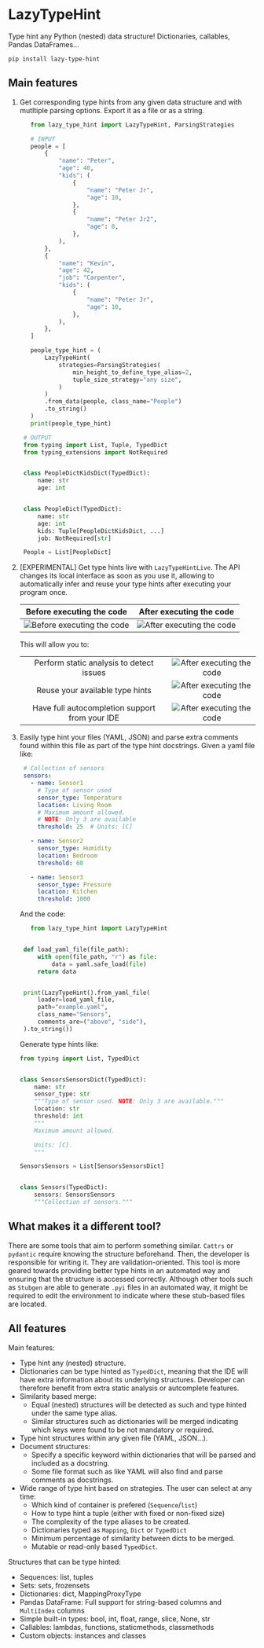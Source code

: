 # LazyTypeHint

Type hint any Python (nested) data structure! Dictionaries, callables, Pandas DataFrames...

```
pip install lazy-type-hint
```

## Main features

1. Get corresponding type hints from any given data structure and with mutltiple parsing
   options. Export it as a file or as a string.

   ```py
      from lazy_type_hint import LazyTypeHint, ParsingStrategies

      # INPUT
      people = [
          {
              "name": "Peter",
              "age": 40,
              "kids": (
                  {
                      "name": "Peter Jr",
                      "age": 10,
                  },
                  {
                      "name": "Peter Jr2",
                      "age": 8,
                  },
              ),
          },
          {
              "name": "Kevin",
              "age": 42,
              "job": "Carpenter",
              "kids": (
                  {
                      "name": "Peter Jr",
                      "age": 10,
                  },
              ),
          },
      ]

      people_type_hint = (
          LazyTypeHint(
              strategies=ParsingStrategies(
                  min_height_to_define_type_alias=2,
                  tuple_size_strategy="any size",
              )
          )
          .from_data(people, class_name="People")
          .to_string()
      )
      print(people_type_hint)
   ```

   ```py
    # OUTPUT
    from typing import List, Tuple, TypedDict
    from typing_extensions import NotRequired


    class PeopleDictKidsDict(TypedDict):
        name: str
        age: int


    class PeopleDict(TypedDict):
        name: str
        age: int
        kids: Tuple[PeopleDictKidsDict, ...]
        job: NotRequired[str]

    People = List[PeopleDict]
   ```
2. [EXPERIMENTAL] Get type hints live with `LazyTypeHintLive`. The API changes its local
   interface as soon as you use it, allowing to automatically infer and reuse your type
   hints after executing your program once.

   |   Before executing the code    |   After executing the code    |
    |:-------------:|:-------------:|
    | ![Before executing the code](https://github.com/mflova/lazy-type-hint/blob/main/img/before.PNG?raw=true) | ![After executing the code](https://github.com/mflova/lazy-type-hint/blob/main/img/after.PNG?raw=true) |

    This will allow you to:

   |       |       |
    |:-------------:|:-------------:|
    | Perform static analysis to detect issues | ![After executing the code](https://github.com/mflova/lazy-type-hint/blob/main/img/errors.PNG?raw=true) |
    | Reuse your available type hints | ![After executing the code](https://github.com/mflova/lazy-type-hint/blob/main/img/reuse_classes.PNG?raw=true) |
    | Have full autocompletion support from your IDE | ![After executing the code](https://github.com/mflova/lazy-type-hint/blob/main/img/autocomplete.PNG?raw=true) |




3. Easily type hint your files (YAML, JSON) and parse extra comments found within this
   file as part of the type hint docstrings. Given a yaml file like:

   ```yaml
    # Collection of sensors
    sensors:
      - name: Sensor1
        # Type of sensor used
        sensor_type: Temperature
        location: Living Room
        # Maximum amount allowed.
        # NOTE: Only 3 are available
        threshold: 25  # Units: [C]

      - name: Sensor2
        sensor_type: Humidity
        location: Bedroom
        threshold: 60

      - name: Sensor3
        sensor_type: Pressure
        location: Kitchen
        threshold: 1000
   ```

   And the code:
   ```py
      from lazy_type_hint import LazyTypeHint


    def load_yaml_file(file_path):
        with open(file_path, "r") as file:
            data = yaml.safe_load(file)
        return data


    print(LazyTypeHint().from_yaml_file(
        loader=load_yaml_file,
        path="example.yaml",
        class_name="Sensors",
        comments_are=("above", "side"),
    ).to_string())
   ```

   Generate type hints like:

   ```py
   from typing import List, TypedDict


   class SensorsSensorsDict(TypedDict):
       name: str
       sensor_type: str
       """Type of sensor used. NOTE: Only 3 are available."""
       location: str
       threshold: int
       """
       Maximum amount allowed.

       Units: [C].
       """

   SensorsSensors = List[SensorsSensorsDict]


   class Sensors(TypedDict):
       sensors: SensorsSensors
       """Collection of sensors."""
   ```

## What makes it a different tool?

There are some tools that aim to perform something similar. `Cattrs` or `pydantic` require
knowing the structure beforehand. Then, the developer is responsible for writing it. They
are validation-oriented. This tool is more geared towards providing better type hints in
an automated way and ensuring that the structure is accessed correctly. Although other
tools such as `Stubgen` are able to generate `.pyi` files in an automated way, it might be
required to edit the environment to indicate where these stub-based files are located.

## All features

Main features:
 - Type hint any (nested) structure.
 - Dictionaries can be type hinted as `TypedDict`, meaning that the IDE will have extra
   information about its underlying structures. Developer can therefore benefit from extra
   static analysis or autcomplete features.
 - Similarity based merge:
   - Equal (nested) structures will be detected as such and type hinted under the same type alias.
   - Similar structures such as dictionaries will be merged indicating which keys were
     found to be not mandatory or required.
 - Type hint structures within any given file (YAML, JSON...).
 - Document structures:
    - Specify a specific keyword within dictionaries that will be parsed and
      included as a docstring.
    - Some file format such as like YAML will also find and parse comments as docstrings.
 - Wide range of type hint based on strategies. The user can select at any time: 
   - Which kind of container is prefered (`Sequence`/`list`)
   - How to type hint a tuple (either with fixed or non-fixed size)
   - The complexity of the type aliases to be created.
   - Dictionaries typed as `Mapping`, `Dict` or `TypedDict`
   - Minimum percentage of similarity between dicts to be merged.
   - Mutable or read-only based `TypedDict`.
 
Structures that can be type hinted:
 - Sequences: list, tuples
 - Sets: sets, frozensets
 - Dictionaries: dict, MappingProxyType
 - Pandas DataFrame: Full support for string-based columns and `MultiIndex` columns
 - Simple built-in types: bool, int, float, range, slice, None, str
 - Callables: lambdas, functions, staticmethods, classmethods
 - Custom objects: instances and classes